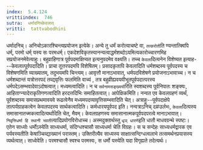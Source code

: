 ```yaml
---
index:  5.4.124
vrittiindex:  746
sutra:  धर्मादनिच्केवलात्
vritti:  tattvabodhini 
---
```


धर्मादनिच्। अनिचोऽकारश्चिन्त्यप्रयोजन इत्येके। अन्ये तु धर्मं करोत्याचष्टे वा, `तत्करोती`ति ण्यन्तात्क्विपि धर्म्, परमो धर्म् यस्य सः परमधर्म्। एकदेशविकृतस्यानन्यत्वाद्धर्मशब्दोऽयमित्यकारोच्चारणमिह सप्रयोजनमेवेत्याहुः। बहुव्राहिणात्र पूर्वपदमाक्षिप्यत इत्यनुपदमेव वक्ष्यति। तच्च `केवला`दित्यनेन विशेष्यत इत्याह---केवलात्पूर्वपदादिति। प्राचा तूत्तरपदमपि विशेषितम्। प्रसादकृतापि केवलादिति धर्मशब्दस्य पूर्वपदस्य च विशेषणमिति व्याख्यातम्, तदुभयमपि चिन्त्यम्। आवृत्तौ मानाऽभावात्, धर्मपदविशेषणे प्रयोजनाऽभावाच्च। न च धर्मशब्दान्तं यत्रोत्तरपदं तव्द्यवृत्तिः फलमिति वाच्यं , तत्र बहुव्रीह्यवयवीभूतपूर्वपदात्परस्य धर्मपदेऽसम्भवादेवाऽदोषत्वात्। मध्यमत्वादिति। न च `सर्वनामसङ्ख्ययो`रिति स्वशब्दस्य पूर्वनिपातः शङ्क्यः, आहिताग्न्यादेराकृतिगणत्वादिति हरदत्तदिभिः समाहितत्वात्। आपेक्षिकमिति। नन्वत एव केवलग्रहणं व्यर्थं, पूर्वशब्दस्य समासप्रथमावयवे रूढत्वेनैव मध्यमपदव्यावृत्तिसम्भवादिति चेत्। अत्राहुः--पूर्वपदाक्षेपे तात्पर्यग्राहकत्वेन केवलपदस्य सार्थकत्वादिति। कर्मधारयपूर्वपद इति। नन्वत्राऽनिच् द#उर्लभः, `केवला`दित्यस्य समासानातच्मकत्वादित्यर्थादिति चेत्, मैवम्। केवलग्रहणस्य समासानात्मकपूर्वपदपरत्वे मानाऽभावात्। `निवृत्तिधर्मा हि स्थानी भवती`त्यादिप्रयोगविरोधाच्च। अस्मदुक्तार्थस्तु `धृञ् धारणे`इति धातौ माधवग्रन्थे स्पष्टः। एतेन साध्योः धर्मोऽस्येति साध्यधर्मा, संदिग्धश्चासौ साध्यधर्मा चेति विग्रहः। स च सन्देहः साध्यधर्मद्वारक एव पर्यवस्यतीति केषाञ्चिव्द्याख्यानं परास्तम्। उक्तिरीत्यैव साध्यस्य साक्षात्सन्दिग्धत्वलाभे तत्समर्थनप्रयासस्य व्यर्थत्वात्। साध्वेवेति। परमश्चासौ स्वश्च परमस्वः, स धर्मो यस्येति यदा विगृह्यते तदेत्यर्थः।

